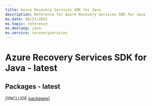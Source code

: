 ```yaml
---
title: Azure Recovery Services SDK for Java
description: Reference for Azure Recovery Services SDK for Java
ms.date: 08/21/2025
ms.topic: reference
ms.devlang: java
ms.service: recoveryservices
---
```

# Azure Recovery Services SDK for Java - latest
## Packages - latest
[!INCLUDE [packages](recovery-services-index.md)]